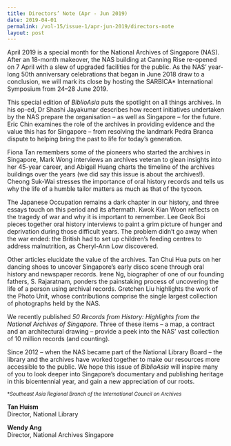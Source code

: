 ```yaml
---
title: Directors’ Note (Apr - Jun 2019)
date: 2019-04-01
permalink: /vol-15/issue-1/apr-jun-2019/directors-note
layout: post
---
```

April 2019 is a special month for the National Archives of Singapore (NAS). After an 18-month makeover, the NAS building at Canning Rise re-opened on 7 April with a slew of upgraded facilities for the public. As the NAS’ year-long 50th anniversary celebrations that began in June 2018 draw to a conclusion, we will mark its close by hosting the SARBICA* International Symposium from 24–28 June 2019.

This special edition of *BiblioAsia* puts the spotlight on all things archives. In his op-ed, Dr Shashi Jayakumar describes how recent initiatives undertaken by the NAS prepare the organisation – as well as Singapore – for the future. Eric Chin examines the role of the archives in providing evidence and the value this has for Singapore – from resolving the landmark Pedra Branca dispute to helping bring the past to life for today’s generation.

Fiona Tan remembers some of the pioneers who started the archives in Singapore, Mark Wong interviews an archives veteran to glean insights into her 45-year career, and Abigail Huang charts the timeline of the archives buildings over the years (we did say this issue is about the archives!). Cheong Suk-Wai stresses the importance of oral history records and tells us why the life of a humble tailor matters as much as that of the tycoon.

The Japanese Occupation remains a dark chapter in our history, and three essays touch on this period and its aftermath. Kwok Kian Woon reflects on the tragedy of war and why it is important to remember. Lee Geok Boi pieces together oral history interviews to paint a grim picture of hunger and deprivation during those difficult years. The problem didn’t go away when the war ended: the British had to set up children’s feeding centres to address malnutrition, as Cheryl-Ann Low discovered.

Other articles elucidate the value of the archives. Tan Chui Hua puts on her dancing shoes to uncover Singapore’s early disco scene through oral history and newspaper records. Irene Ng, biographer of one of our founding fathers, S. Rajaratnam, ponders the painstaking process of uncovering the life of a person using archival records. Gretchen Liu highlights the work of the Photo Unit, whose contributions comprise the single largest collection of photographs held by the NAS.

We recently published *50 Records from History: Highlights from the National Archives of Singapore*. Three of these items – a map, a contract and an architectural drawing – provide a peek into the NAS’ vast collection of 10 million records (and counting).

Since 2012 – when the NAS became part of the National Library Board – the library and the archives have worked together to make our resources more accessible to the public. We hope this issue of *BiblioAsia* will inspire many of you to look deeper into Singapore’s documentary and publishing heritage in this bicentennial year, and gain a new appreciation of our roots.

<sup>*<i>Southeast Asia Regional Branch of the International Council on Archives</i></sup>

**Tan Huism**<br>
Director, National Library

**Wendy Ang**<br>
Director, National Archives Singapore
